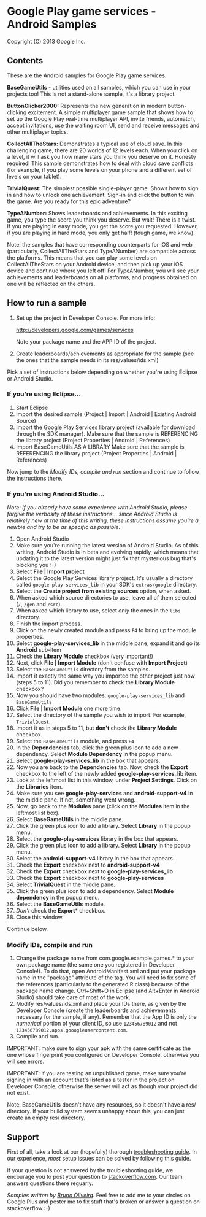 Google Play game services - Android Samples
===========================================
Copyright (C) 2013 Google Inc.

<h2>Contents</h2>

These are the Android samples for Google Play game services.

<b>BaseGameUtils</b> - utilities used on all samples, which you can use in your projects too! This is not a stand-alone sample, it's a library project.

<b>ButtonClicker2000:</b> Represents the new generation in modern button-clicking excitement. A simple multiplayer game sample that shows how to set up the Google Play real-time multiplayer API, invite friends, automatch, accept invitations, use the waiting room UI, send and receive messages and other multiplayer topics.

<b>CollectAllTheStars:</b> Demonstrates a typical use of cloud save. In this challenging game, there are 20 worlds of 12 levels each. When you click on a level, it will ask you how many stars you think you deserve on it. Honesty required! This sample demonstrates how to deal with cloud save conflicts (for example, if you play some levels on your phone and a different set of levels on your tablet).

<b>TrivialQuest:</b> The simplest possible single-player game. Shows how to sign in and how to unlock one achievement. Sign-in and click the button to win the game. Are you ready for this epic adventure?

<b>TypeANumber:</b> Shows leaderboards and achievements. In this exciting game, you type the score you think you deserve. But wait! There is a twist. If you are playing in easy mode, you get the score you requested. However, if you are playing in hard mode, you only get half! (tough game, we know).

Note: the samples that have corresponding counterparts for iOS and web (particularly, CollectAllTheStars and TypeANumber) are compatible across the platforms. This means that you can play some levels on CollectAllTheStars on your Android device, and then pick up your iOS device and continue where you left off! For TypeANumber, you will see your achievements and leaderboards on all platforms, and progress obtained on one will be reflected on the others.

<h2>How to run a sample</h2>

1. Set up the project in Developer Console. For more info:

      http://developers.google.com/games/services
 
   Note your package name and the APP ID of the project.

1. Create leaderboards/achievements as appropriate for the sample
   (see the ones that the sample needs in its res/values/ids.xml)

Pick a set of instructions below depending on whether you're using Eclipse or Android Studio.

<h3>If you're using Eclipse...</h3>

1. Start Eclipse
1. Import the desired sample (Project | Import | Android | Existing Android Source)
1. Import the Google Play Services library project (available for download through the SDK manager).
   Make sure that the sample is REFERENCING the library project (Project Properties | Android | References)
1. Import BaseGameUtils AS A LIBRARY
   Make sure that the sample is REFERENCING the library project (Project Properties | Android | References)

Now jump to the *Modify IDs, compile and run* section and continue to follow the instructions there.

<h3>If you're using Android Studio...</h3>

*Note: If you already have some experience with Android Studio, please forgive the verbosity of these instructions... since Android Studio is relatively new at the time of this writing, these instructions assume you're a newbie and try to be as specific as possible.*

1. Open Android Studio
1. Make sure you're running the latest version of Android Studio. As of this writing, Android Studio is in beta and evolving rapidly, which means that updating it to the latest version might just fix that mysterious bug that's blocking you :-)
1. Select **File | Import project**
1. Select the Google Play Services library project. It's usually a directory called `google-play-services_lib` in your SDK's `extras/google` directory.
1. Select the **Create project from existing sources** option, when asked.
1. When asked which source directories to use, leave all of them selected (`/`, `/gen` and `/src`).
1. When asked which library to use, select *only* the ones in the `libs` directory.
1. Finish the import process.
1. Click on the newly created module and press `F4` to bring up the module properties.
1. Select **google-play-services_lib** in the middle pane, expand it and go its **Android** sub-item
1. Check the **Library Module** checkbox (very important!)
1. Next, click **File | Import Module** (don't confuse with **Import Project**)
1. Select the `BaseGameUtils` directory from the samples.
1. Import it exactly the same way you imported the other project just now (steps 5 to 11). Did you remember to check the **Library Module** checkbox?
1. Now you should have two modules: `google-play-services_lib` and `BaseGameUtils`
1. Click **File | Import Module** one more time.
1. Select the directory of the sample you wish to import. For example, `TrivialQuest`.
1. Import it as in steps 5 to 11, but **don't** check the **Library Module** checkbox.
1. Select the `BaseGameUtils` module, and press `F4`
1. In the **Dependencies** tab, click the green plus icon to add a new dependency. Select **Module Dependency** in the popup menu.
1. Select **google-play-services_lib** in the box that appears.
1. Now you are back to the **Dependencies** tab. Now, check the **Export** checkbox to the left of the newly added **google-play-services_lib** item.
1. Look at the leftmost list in this window, under **Project Settings**. Click on the **Libraries** item.
1. Make sure you see **google-play-services** and **android-support-v4** in the middle pane. If not, something went wrong.
1. Now, go back to the **Modules** pane (click on the **Modules** item in the leftmost list box).
1. Select **BaseGameUtils** in the middle pane.
1. Click the green plus icon to add a library. Select **Library** in the popup menu.
1. Select the **google-play-services** library in the box that appears.
1. Click the green plus icon to add a library. Select **Library** in the popup menu.
1. Select the **android-support-v4** library in the box that appears.
1. Check the **Export** checkbox next to **android-support-v4**
1. Check the **Export** checkbox next to **google-play-services_lib**
1. Check the **Export** checkbox next to **google-play-services**
1. Select **TrivialQuest** in the middle pane.
1. Click the green plus icon to add a dependency. Select **Module dependency** in the popup menu.
1. Select the **BaseGameUtils** module.
1. *Don't* check the **Export*** checkbox.
1. Close this window.

Continue below.

<h3>Modify IDs, compile and run</h3>

1. Change the package name from com.google.example.games.* to your own package name
   (the same one you registered in Developer Console!). To do that, open AndroidManifest.xml and put
   your package name in the "package" attribute of the <manifest> tag. You will need to
   fix some of the references (particularly to the generated R class) because of the package name
   change. Ctrl+Shift+O in Eclipse (and Alt+Enter in Android Studio) should take care of most of the work.
1. Modify res/values/ids.xml and place your IDs there, as given by the
   Developer Console (create the leaderboards and achievements necessary for
   the sample, if any). Remember that the App ID is only the *numerical* portion
   of your client ID, so use `123456789012` and not `123456789012.apps.gooogleusercontent.com`.
1. Compile and run.

IMPORTANT: make sure to sign your apk with the same certificate
as the one whose fingerprint you configured on Developer Console, otherwise
you will see errors.

IMPORTANT: if you are testing an unpublished game, make sure you're signing in with 
an account that's listed as a tester in the project on Developer Console,
otherwise the server will act as though your project did not exist.

Note: BaseGameUtils doesn't have any resources, so it doesn't have a res/ directory. If your build system seems unhappy about this, you can just create an empty res/ directory.

<h2>Support</h2>

First of all, take a look at our (hopefully) thorough [troubleshooting guide](https://developers.google.com/games/services/android/troubleshooting). In our experience, *most* setup issues can be solved by following this guide.

If your question is not answered by the troubleshooting guide, we encourage you to post your question to [stackoverflow.com](stackoverflow.com). Our team answers questions there reguarly.

*Samples written by [Bruno Oliveira](http://plus.google.com/+BrunoOliveira).* Feel free to add me to your circles on Google Plus and pester me to fix stuff that's broken or answer a question on stackoverflow :-)

